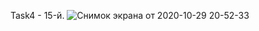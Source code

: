  Task4 - 15-й.
 ![Снимок экрана от 2020-10-29 20-52-33](https://user-images.githubusercontent.com/71345635/97612641-bacdde00-1a28-11eb-8827-2cfc395dc772.png)
